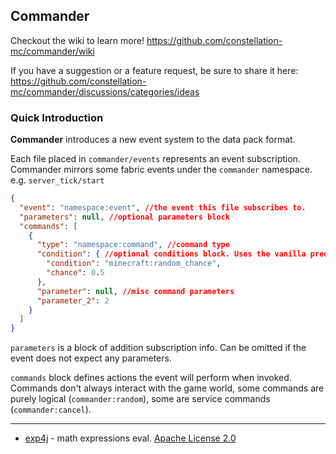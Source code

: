 ## Commander

Checkout the wiki to learn more! https://github.com/constellation-mc/commander/wiki

If you have a suggestion or a feature request, be sure to share it here: https://github.com/constellation-mc/commander/discussions/categories/ideas

### Quick Introduction

**Commander** introduces a new event system to the data pack format.

Each file placed in `commander/events` represents an event subscription. Commander mirrors some fabric events under the `commander` namespace. e.g. `server_tick/start`

```json
{
  "event": "namespace:event", //the event this file subscribes to.
  "parameters": null, //optional parameters block
  "commands": [
    {
      "type": "namespace:command", //command type
      "condition": { //optional conditions block. Uses the vanilla predicates system
        "condition": "minecraft:random_chance",
        "chance": 0.5
      },
      "parameter": null, //misc command parameters
      "parameter_2": 2
    }
  ]
}
```

`parameters` is a block of addition subscription info. Can be omitted if the event does not expect any parameters.

`commands` block defines actions the event will perform when invoked. Commands don't always interact with the game world, some commands are purely logical (`commander:random`), some are service commands (`commander:cancel`).

***

- [exp4j](https://www.objecthunter.net/exp4j/index.html) - math expressions eval. [Apache License 2.0](https://www.objecthunter.net/exp4j/license.html)
